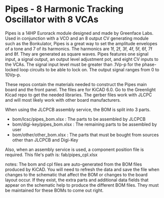 # Pipes - 8 Harmonic Tracking Oscillator with 8 VCAs
Pipes is a 14HP Eurorack module designed and made by Greenface Labs.
Used in conjunction with a VCO and an 8 output CV generating module such as the Bonkulator, Pipes is a great way to set the amplitude envelopes of a tone and 7 of its harmonics. The harmonics are 1f, 2f, 3f, 4f, 5f, 6f, 7f and 8f. They are generated as square waves.
Pipes features one signal input, a signal output, an output level adjustment pot, and eight CV inputs to the VCAs.
The signal input level must be greater than .1Vp-p for the phase-locked loop circuits to be able to lock on.
The output signal ranges from 0 to 10Vp-p.

These repos contain the materials needed to construct the Pipes main board and the front panel. The files are for KiCAD 6.0. 
Go to the Greenlight Kicad repo to get the needed libraries. The gerber files work with JLCPC and will most likely work with other board manufacturers.

When using the JLCPCB assembly service, the BOM is split into 3 parts.
- bom/lcsc/pipes_bom.xlsx : The parts to be assembled by JLCPCB
- bom/digi-key/pipes_bom.xlsx : The remaining parts to be assembled by user
- bom/other/other_bom.xlsx : The parts that must be bought from sources other than JLCPCB and Digi-Key

Also, when an assembly service is used, a component position file is required. This file's path is: fab/pipes_cpl.xlsx

notes: 	The bom and cpl files are auto-generated from the BOM files produced by KiCAD. You will need to refresh the data and save the file when changes to 
the schematic that affect the BOM or changes to the board layout occur.
If they exist, the extra parts and additional data fields that appear on the schematic help to produce the different BOM files. 
They must be maintained for these BOMs to come out right.
